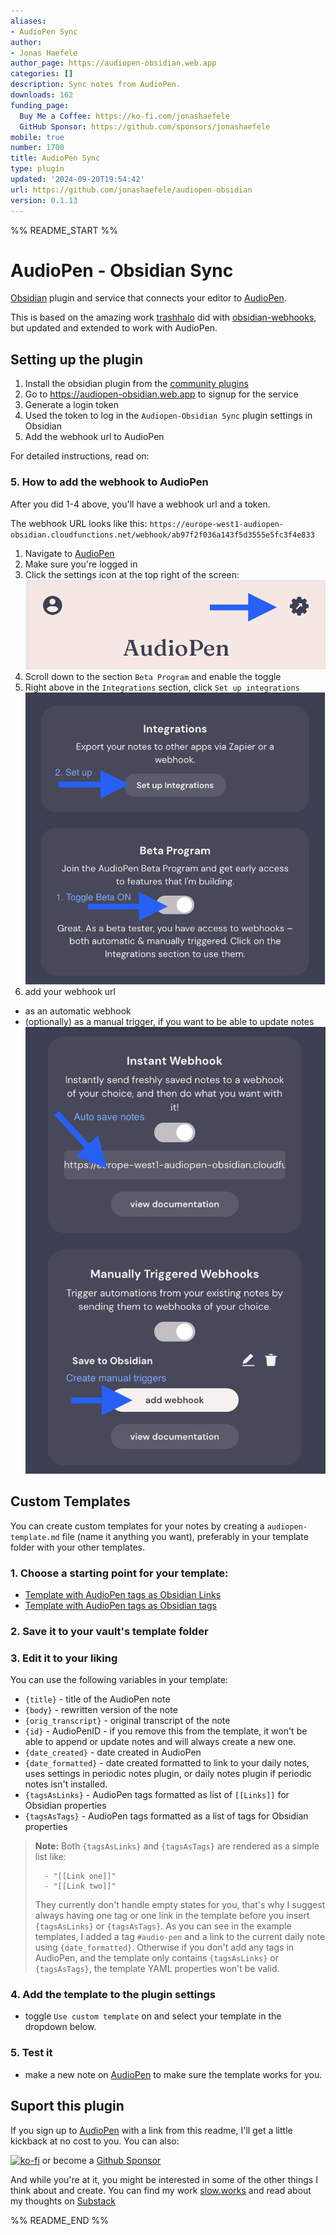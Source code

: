 ```yaml
---
aliases:
- AudioPen Sync
author:
- Jonas Haefele
author_page: https://audiopen-obsidian.web.app
categories: []
description: Sync notes from AudioPen.
downloads: 162
funding_page:
  Buy Me a Coffee: https://ko-fi.com/jonashaefele
  GitHub Sponsor: https://github.com/sponsors/jonashaefele
mobile: true
number: 1700
title: AudioPen Sync
type: plugin
updated: '2024-09-20T19:54:42'
url: https://github.com/jonashaefele/audiopen-obsidian
version: 0.1.13
---
```


%% README_START %%

# AudioPen - Obsidian Sync

[Obsidian](https://obsidian.md/) plugin and service that connects your editor to [AudioPen](https://audiopen.ai/?aff=x0g97).

This is based on the amazing work [trashhalo](https://github.com/trashhalo) did with [obsidian-webhooks](https://github.com/trashhalo/obsidian-webhooks), but updated and extended to work with AudioPen.

## Setting up the plugin

1. Install the obsidian plugin from the [community plugins](https://obsidian.md/plugins?search=audiopen-sync)
2. Go to https://audiopen-obsidian.web.app to signup for the service
3. Generate a login token
4. Used the token to log in the `Audiopen-Obsidian Sync` plugin settings in Obsidian
5. Add the webhook url to AudioPen

For detailed instructions, read on:

### 5. How to add the webhook to AudioPen

After you did 1-4 above, you'll have a webhook url and a token.

The webhook URL looks like this: `https://europe-west1-audiopen-obsidian.cloudfunctions.net/webhook/ab97f2f036a143f5d3555e5fc3f4e833`

1. Navigate to [AudioPen](https://audiopen.ai/?aff=x0g97)
2. Make sure you're logged in
3. Click the settings icon at the top right of the screen:
   ![find settings icon](https://raw.githubusercontent.com/jonashaefele/audiopen-obsidian/HEAD//shared/assets/1-open-settings.png)
4. Scroll down to the section `Beta Program` and enable the toggle
5. Right above in the `Integrations` section, click `Set up integrations`
   ![enable beta, setup integrations](https://raw.githubusercontent.com/jonashaefele/audiopen-obsidian/HEAD//shared/assets/2-beta-webhooks.png)
6. add your webhook url

- as an automatic webhook
- (optionally) as a manual trigger, if you want to be able to update notes
  ![webhok options](https://raw.githubusercontent.com/jonashaefele/audiopen-obsidian/HEAD//shared/assets/3-webhook-settings.png)

## Custom Templates

You can create custom templates for your notes by creating a `audiopen-template.md` file (name it anything you want), preferably in your template folder with your other templates.

### 1. Choose a starting point for your template:

- [Template with AudioPen tags as Obsidian Links](plugin/templates/template-links.md?plain=1)
- [Template with AudioPen tags as Obsidian tags](plugin/templates/template-tags.md?plain=1)

### 2. Save it to your vault's template folder

### 3. Edit it to your liking

You can use the following variables in your template:

- `{title}` - title of the AudioPen note
- `{body}` - rewritten version of the note
- `{orig_transcript}` - original transcript of the note
- `{id}` - AudioPenID - if you remove this from the template, it won't be able to append or update notes and will always create a new one.
- `{date_created}` - date created in AudioPen
- `{date_formatted}` - date created formatted to link to your daily notes, uses settings in periodic notes plugin, or daily notes plugin if periodic notes isn't installed.
- `{tagsAsLinks}` - AudioPen tags formatted as list of `[[Links]]` for Obsidian properties
- `{tagsAsTags}` - AudioPen tags formatted as a list of tags for Obsidian properties

> **Note:**
> Both `{tagsAsLinks}` and `{tagsAsTags}` are rendered as a simple list like:
>
> ```
>   - "[[Link one]]"
>   - "[[Link two]]"
> ```
>
> They currently don't handle empty states for you, that's why I suggest always having one tag or one link in the template before you insert `{tagsAsLinks}` or `{tagsAsTags}`. As you can see in the example templates, I added a tag `#audio-pen` and a link to the current daily note using `{date_formatted}`. Otherwise if you don't add any tags in AudioPen, and the template only contains `{tagsAsLinks}` or `{tagsAsTags}`, the template YAML properties won't be valid.

### 4. Add the template to the plugin settings

- toggle `Use custom template` on and select your template in the dropdown below.

### 5. Test it

- make a new note on [AudioPen](https://audiopen.ai/?aff=x0g97) to make sure the template works for you.

## Suport this plugin

If you sign up to [AudioPen](https://audiopen.ai/?aff=x0g97) with a link from this readme, I'll get a little kickback at no cost to you. You can also:

[![ko-fi](https://ko-fi.com/img/githubbutton_sm.svg)](https://ko-fi.com/R5R7K2D7N) or become a [Github Sponsor](https://github.com/sponsors/jonashaefele)

And while you're at it, you might be interested in some of the other things I think about and create.
You can find my work [slow.works](https://slow.works) and read about my thoughts on [Substack](https://slowworks.substack.com/)


%% README_END %%